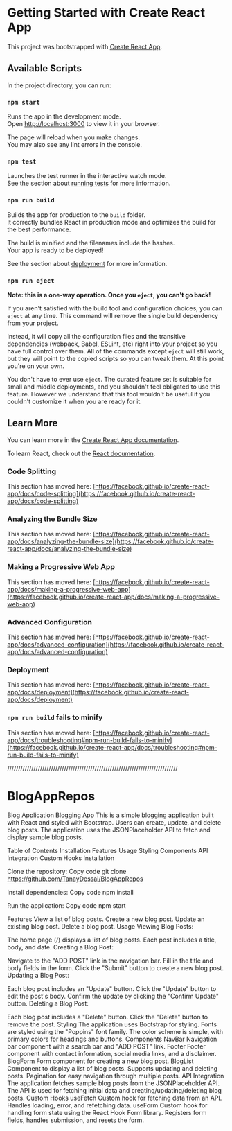 # Getting Started with Create React App

This project was bootstrapped with [Create React App](https://github.com/facebook/create-react-app).

## Available Scripts

In the project directory, you can run:

### `npm start`

Runs the app in the development mode.\
Open [http://localhost:3000](http://localhost:3000) to view it in your browser.

The page will reload when you make changes.\
You may also see any lint errors in the console.

### `npm test`

Launches the test runner in the interactive watch mode.\
See the section about [running tests](https://facebook.github.io/create-react-app/docs/running-tests) for more information.

### `npm run build`

Builds the app for production to the `build` folder.\
It correctly bundles React in production mode and optimizes the build for the best performance.

The build is minified and the filenames include the hashes.\
Your app is ready to be deployed!

See the section about [deployment](https://facebook.github.io/create-react-app/docs/deployment) for more information.

### `npm run eject`

**Note: this is a one-way operation. Once you `eject`, you can't go back!**

If you aren't satisfied with the build tool and configuration choices, you can `eject` at any time. This command will remove the single build dependency from your project.

Instead, it will copy all the configuration files and the transitive dependencies (webpack, Babel, ESLint, etc) right into your project so you have full control over them. All of the commands except `eject` will still work, but they will point to the copied scripts so you can tweak them. At this point you're on your own.

You don't have to ever use `eject`. The curated feature set is suitable for small and middle deployments, and you shouldn't feel obligated to use this feature. However we understand that this tool wouldn't be useful if you couldn't customize it when you are ready for it.

## Learn More

You can learn more in the [Create React App documentation](https://facebook.github.io/create-react-app/docs/getting-started).

To learn React, check out the [React documentation](https://reactjs.org/).

### Code Splitting

This section has moved here: [https://facebook.github.io/create-react-app/docs/code-splitting](https://facebook.github.io/create-react-app/docs/code-splitting)

### Analyzing the Bundle Size

This section has moved here: [https://facebook.github.io/create-react-app/docs/analyzing-the-bundle-size](https://facebook.github.io/create-react-app/docs/analyzing-the-bundle-size)

### Making a Progressive Web App

This section has moved here: [https://facebook.github.io/create-react-app/docs/making-a-progressive-web-app](https://facebook.github.io/create-react-app/docs/making-a-progressive-web-app)

### Advanced Configuration

This section has moved here: [https://facebook.github.io/create-react-app/docs/advanced-configuration](https://facebook.github.io/create-react-app/docs/advanced-configuration)

### Deployment

This section has moved here: [https://facebook.github.io/create-react-app/docs/deployment](https://facebook.github.io/create-react-app/docs/deployment)

### `npm run build` fails to minify

This section has moved here: [https://facebook.github.io/create-react-app/docs/troubleshooting#npm-run-build-fails-to-minify](https://facebook.github.io/create-react-app/docs/troubleshooting#npm-run-build-fails-to-minify)


//////////////////////////////////////////////////////////////////////////////
# BlogAppRepos
Blog Application
Blogging App
This is a simple blogging application built with React and styled with Bootstrap. Users can create, update, and delete blog posts. The application uses the JSONPlaceholder API to fetch and display sample blog posts.

Table of Contents
Installation
Features
Usage
Styling
Components
API Integration
Custom Hooks
Installation


Clone the repository:
Copy code
git clone https://github.com/TanayDessai/BlogAppRepos

Install dependencies:
Copy code
npm install

Run the application:
Copy code
npm start

Features
View a list of blog posts.
Create a new blog post.
Update an existing blog post.
Delete a blog post.
Usage
Viewing Blog Posts:

The home page (/) displays a list of blog posts.
Each post includes a title, body, and date.
Creating a Blog Post:

Navigate to the "ADD POST" link in the navigation bar.
Fill in the title and body fields in the form.
Click the "Submit" button to create a new blog post.
Updating a Blog Post:

Each blog post includes an "Update" button.
Click the "Update" button to edit the post's body.
Confirm the update by clicking the "Confirm Update" button.
Deleting a Blog Post:

Each blog post includes a "Delete" button.
Click the "Delete" button to remove the post.
Styling
The application uses Bootstrap for styling.
Fonts are styled using the "Poppins" font family.
The color scheme is simple, with primary colors for headings and buttons.
Components
NavBar
Navigation bar component with a search bar and "ADD POST" link.
Footer
Footer component with contact information, social media links, and a disclaimer.
BlogForm
Form component for creating a new blog post.
BlogList
Component to display a list of blog posts.
Supports updating and deleting posts.
Pagination for easy navigation through multiple posts.
API Integration
The application fetches sample blog posts from the JSONPlaceholder API.
The API is used for fetching initial data and creating/updating/deleting blog posts.
Custom Hooks
useFetch
Custom hook for fetching data from an API.
Handles loading, error, and refetching data.
useForm
Custom hook for handling form state using the React Hook Form library.
Registers form fields, handles submission, and resets the form.